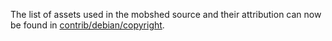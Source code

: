 The list of assets used in the mobshed source and their attribution can now be found in [contrib/debian/copyright](../contrib/debian/copyright).

